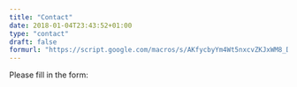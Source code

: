 ```yaml
---
title: "Contact"
date: 2018-01-04T23:43:52+01:00
type: "contact"
draft: false
formurl: "https://script.google.com/macros/s/AKfycbyYm4Wt5nxcvZKJxWM8_DatQMS0nCbM6xry_eALJFAJn-RUyrg/exec"
---
```

Please fill in the form:
